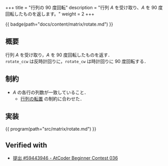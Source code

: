 +++
title = "行列の 90 度回転"
description = "行列 $A$ を受け取り、$A$ を 90 度回転したものを返します。"
weight = 2
+++

{{ badge(path="docs/content/matrix/rotate.md") }}

## 概要
行列 $A$ を受け取り，$A$ を 90 度回転したものを返す．\
`rotate_ccw` は反時計回りに，`rotate_cw` は時計回りに 90 度回転する．

## 制約
- $A$ の各行の列数が一致していること．
    - [行列の転置](../transpose) の制約に合わせた．

## 実装
{{ program(path="src/matrix/rotate.md") }}

## Verified with
- [提出 #59443946 - AtCoder Beginner Contest 036](https://atcoder.jp/contests/abc036/submissions/59443946)
